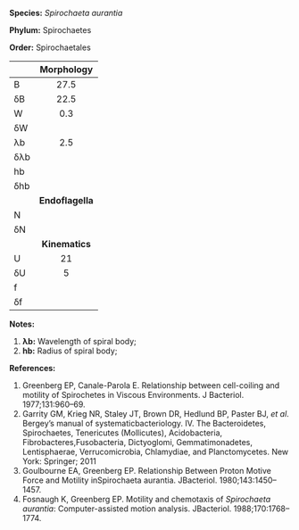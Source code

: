**Species:** *Spirochaeta aurantia*

**Phylum:** Spirochaetes

**Order:** Spirochaetales

|     | **Morphology** |
|:--- | :------------: |
| B   | 27.5 |
| δB  | 22.5 |
| W   | 0.3 |
| δW  |  |
| λb  | 2.5 |
| δλb |  |
| hb  |  |
| δhb |  |
|     | **Endoflagella** |
| N   |  |
| δN  |  |
|     | **Kinematics** |
| U   | 21 |
| δU  | 5 |
| f   |  |
| δf  |  |

**Notes:**

1. **λb:** Wavelength of spiral body;
1. **hb:** Radius of spiral body;

**References:**

1. Greenberg EP, Canale-Parola E.  Relationship between cell-coiling and motility of Spirochetes in Viscous Environments.  J Bacteriol. 1977;131:960–69.
1. Garrity GM, Krieg NR, Staley JT, Brown DR, Hedlund BP, Paster BJ, *et al*.  Bergey’s manual of systematicbacteriology. IV. The Bacteroidetes, Spirochaetes, Tenericutes (Mollicutes), Acidobacteria, Fibrobacteres,Fusobacteria, Dictyoglomi, Gemmatimonadetes, Lentisphaerae, Verrucomicrobia, Chlamydiae, and Planctomycetes. New York:  Springer; 2011
1. Goulbourne EA, Greenberg EP.  Relationship Between Proton Motive Force and Motility inSpirochaeta aurantia.  JBacteriol. 1980;143:1450–1457.
1. Fosnaugh K, Greenberg EP.  Motility and chemotaxis of *Spirochaeta aurantia*: Computer-assisted motion analysis.  JBacteriol. 1988;170:1768–1774.
